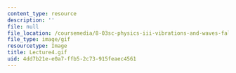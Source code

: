 ```yaml
---
content_type: resource
description: ''
file: null
file_location: /coursemedia/8-03sc-physics-iii-vibrations-and-waves-fall-2016/4dd7b21ee0a7ffb52c73915feaec4561_Lecture4.gif
file_type: image/gif
resourcetype: Image
title: Lecture4.gif
uid: 4dd7b21e-e0a7-ffb5-2c73-915feaec4561
---
```

